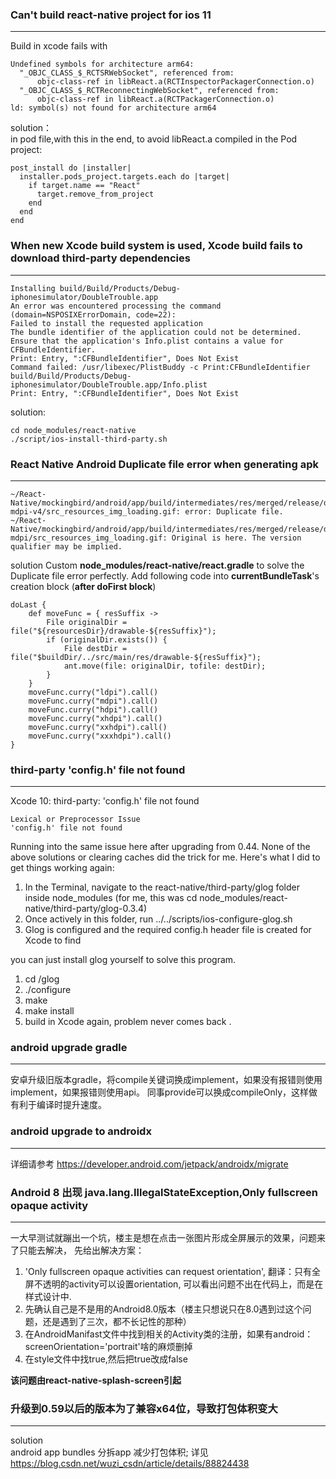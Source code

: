 ### Can't build react-native project for ios 11
---
Build in xcode fails with
```
Undefined symbols for architecture arm64:
  "_OBJC_CLASS_$_RCTSRWebSocket", referenced from:
      objc-class-ref in libReact.a(RCTInspectorPackagerConnection.o)
  "_OBJC_CLASS_$_RCTReconnectingWebSocket", referenced from:
      objc-class-ref in libReact.a(RCTPackagerConnection.o)
ld: symbol(s) not found for architecture arm64
```

solution：  
in pod file,with this in the end, to avoid libReact.a compiled in the Pod project:
```
post_install do |installer|
  installer.pods_project.targets.each do |target|
    if target.name == "React"
      target.remove_from_project
    end
  end
end
```


### When new Xcode build system is used, Xcode build fails to download third-party dependencies
---
```
Installing build/Build/Products/Debug-iphonesimulator/DoubleTrouble.app
An error was encountered processing the command (domain=NSPOSIXErrorDomain, code=22):
Failed to install the requested application
The bundle identifier of the application could not be determined.
Ensure that the application's Info.plist contains a value for CFBundleIdentifier.
Print: Entry, ":CFBundleIdentifier", Does Not Exist
Command failed: /usr/libexec/PlistBuddy -c Print:CFBundleIdentifier build/Build/Products/Debug-iphonesimulator/DoubleTrouble.app/Info.plist
Print: Entry, ":CFBundleIdentifier", Does Not Exist
```

solution:  
```
cd node_modules/react-native
./script/ios-install-third-party.sh
```

### React Native Android Duplicate file error when generating apk
---
```
~/React-Native/mockingbird/android/app/build/intermediates/res/merged/release/drawable-mdpi-v4/src_resources_img_loading.gif: error: Duplicate file.
~/React-Native/mockingbird/android/app/build/intermediates/res/merged/release/drawable-mdpi/src_resources_img_loading.gif: Original is here. The version qualifier may be implied.
```

solution
Custom **node_modules/react-native/react.gradle** to solve the Duplicate file error perfectly. Add following code into **currentBundleTask**'s creation block (**after doFirst block**)
```
doLast {
    def moveFunc = { resSuffix ->
        File originalDir = file("${resourcesDir}/drawable-${resSuffix}");
        if (originalDir.exists()) {
            File destDir = file("$buildDir/../src/main/res/drawable-${resSuffix}");
            ant.move(file: originalDir, tofile: destDir);
        }
    }
    moveFunc.curry("ldpi").call()
    moveFunc.curry("mdpi").call()
    moveFunc.curry("hdpi").call()
    moveFunc.curry("xhdpi").call()
    moveFunc.curry("xxhdpi").call()
    moveFunc.curry("xxxhdpi").call()
}
```


### third-party  'config.h' file not found
---
Xcode 10: third-party: 'config.h' file not found
```
Lexical or Preprocessor Issue
'config.h' file not found
```
Running into the same issue here after upgrading from 0.44. None of the above solutions or clearing caches did the trick for me. Here's what I did to get things working again:
1. In the Terminal, navigate to the react-native/third-party/glog folder inside node_modules (for me, this was cd node_modules/react-native/third-party/glog-0.3.4)
2. Once actively in this folder, run ../../scripts/ios-configure-glog.sh
3. Glog is configured and the required config.h header file is created for Xcode to find

you can just install glog yourself to solve this program.
1. cd /glog
2. ./configure
3. make
4. make install
4. build in Xcode again, problem never comes back .


### android upgrade gradle
---
安卓升级旧版本gradle，将compile关键词换成implement，如果没有报错则使用implement，如果报错则使用api。
同事provide可以换成compileOnly，这样做有利于编译时提升速度。

### android upgrade to androidx
---
详细请参考 https://developer.android.com/jetpack/androidx/migrate

### Android 8 出现 java.lang.IllegalStateException,Only fullscreen opaque activity
---
一大早测试就蹦出一个坑，楼主是想在点击一张图片形成全屏展示的效果，问题来了只能去解决，
先给出解决方案：
1. 'Only fullscreen opaque activities can request orientation', 翻译：只有全屏不透明的activity可以设置orientation, 可以看出问题不出在代码上，而是在样式设计中.
2. 先确认自己是不是用的Android8.0版本（楼主只想说只在8.0遇到过这个问题，还是遇到了三次，都不长记性的那种）
3. 在AndroidManifast文件中找到相关的Activity类的注册，如果有android：screenOrientation='portrait'啥的麻烦删掉
4. 在style文件中找<item name="android:windowIsTranslucent">true</item>,然后把true改成false

**该问题由react-native-splash-screen引起**

### 升级到0.59以后的版本为了兼容x64位，导致打包体积变大
---
solution  
android app bundles 分拆app 减少打包体积; 详见 https://blog.csdn.net/wuzi_csdn/article/details/88824438



